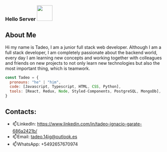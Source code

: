 ### Hello Server <img src="https://media.giphy.com/media/mGcNjsfWAjY5AEZNw6/giphy.gif" width="50">

## About Me
Hi my name is Tadeo, I am a junior full stack web developer. Although I am a full stack developer, I am completely passionate about the backend world, every day I am learning new concepts and working together with colleagues and friends on new projects to not only learn new technologies but also the most important thing, which is teamwork.


```javascript
const Tadeo = {
  pronouns: "he" | "him",
  code: [Javascript, Typescript, HTML, CSS, Python],
  tools: [React, Redux, Node, Styled-Components, PostgreSQL, MongoDb],
}
```

## Contacts:
- 📫LinkedIn: https://www.linkedin.com/in/tadeo-ignacio-garate-686a2421b/
- 📫Email: tadeo.14ig@outlook.es
- 📫WhatsApp: +5492657670974

